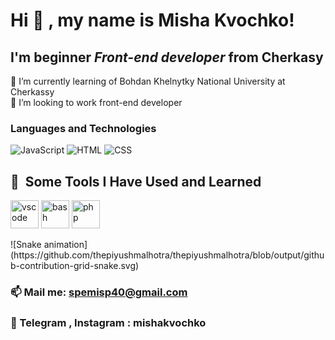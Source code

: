 # Hi 👋 , my name is **Misha Kvochko**!


## I'm beginner *Front-end developer* from Cherkasy

🌱 I’m currently learning of Bohdan Khelnytky National University at Cherkassy <br/>
👯 I’m looking to  work front-end developer


### Languages and Technologies
![JavaScript](https://img.shields.io/badge/-JavaScript-090909?style=for=the-badge&logo=JavaScript)
![HTML](https://img.shields.io/badge/-HTML-090909?style=for=the-badge&logo=html5)
![CSS](https://img.shields.io/badge/-CSS-090909?style=for=the-badge&logo=css3)
<h2> 🚀 &nbsp;Some Tools I Have Used and Learned</h2>
<p align="left">
<img src="https://cdn.jsdelivr.net/gh/devicons/devicon/icons/vscode/vscode-original.svg" alt="vscode" width="45" height="45"/>
<img src="https://cdn.jsdelivr.net/gh/devicons/devicon/icons/bash/bash-original.svg" alt="bash" width="45" height="45"/>
<img src="https://cdn.jsdelivr.net/gh/devicons/devicon/icons/php/php-original.svg" alt="php" width="45" height="45"/>
</p>
![Snake animation](https://github.com/thepiyushmalhotra/thepiyushmalhotra/blob/output/github-contribution-grid-snake.svg)


### 📫 Mail me: spemisp40@gmail.com
### 💬 Telegram , Instagram : mishakvochko

